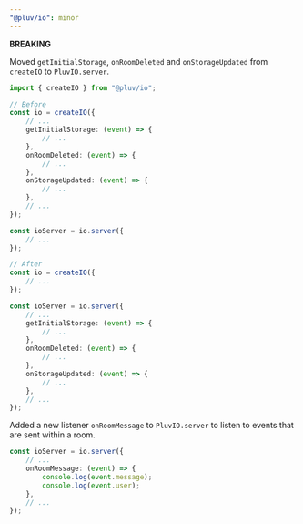 ```yaml
---
"@pluv/io": minor
---
```


**BREAKING**

Moved `getInitialStorage`, `onRoomDeleted` and `onStorageUpdated` from `createIO` to `PluvIO.server`.

```ts
import { createIO } from "@pluv/io";

// Before
const io = createIO({
    // ...
    getInitialStorage: (event) => {
        // ...
    },
    onRoomDeleted: (event) => {
        // ...
    },
    onStorageUpdated: (event) => {
        // ...
    },
    // ...
});

const ioServer = io.server({
    // ...
});

// After
const io = createIO({
    // ...
});

const ioServer = io.server({
    // ...
    getInitialStorage: (event) => {
        // ...
    },
    onRoomDeleted: (event) => {
        // ...
    },
    onStorageUpdated: (event) => {
        // ...
    },
    // ...
});
```

Added a new listener `onRoomMessage` to `PluvIO.server` to listen to events that are sent within a room.

```ts
const ioServer = io.server({
    // ...
    onRoomMessage: (event) => {
        console.log(event.message);
        console.log(event.user);
    },
    // ...
});
```
